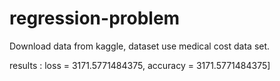 # regression-problem
Download data from kaggle, dataset use medical cost data set.

results : loss = 3171.5771484375, accuracy = 3171.5771484375]
